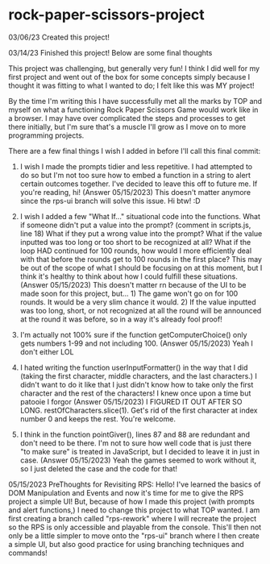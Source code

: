 # rock-paper-scissors-project

03/06/23 Created this project!

03/14/23 Finished this project! Below are some final thoughts

This project was challenging, but generally very fun! I think I did well for my first project and went out of the box for some concepts simply because I thought it was fitting to what I wanted to do; I felt like this was MY project!

By the time I'm writing this I have successfully met all the marks by TOP and myself on what a functioning Rock Paper Scissors Game would work like in a browser. I may have over complicated the steps and processes to get there initially, but I'm sure that's a muscle I'll grow as I move on to more programming projects.

There are a few final things I wish I added in before I'll call this final commit:

1) I wish I made the prompts tidier and less repetitive.
I had attempted to do so but I'm not too sure how to embed a function in a string to alert certain outcomes together. I've decided to leave this off to future me. If you're reading, hi!
    (Answer 05/15/2023) This doesn't matter anymore since the rps-ui branch will solve this issue. Hi btw! :D 

2) I wish I added a few "What If..." situational code into the functions. What if someone didn't put a value into the prompt? (comment in scripts.js, line 18)
What if they put a wrong value into the prompt? 
What if the value inputted was too long or too short to be recognized at all? What if the loop HAD continued for 100 rounds, how would I more efficiently deal with that before the rounds get to 100 rounds in the first place?
This may be out of the scope of what I should be focusing on at this moment, but I think it's healthy to think about how I could fulfill these situations.
    (Answer 05/15/2023) This doesn't matter rn because of the UI to be made soon for this project, but...
        1) The game won't go on for 100 rounds. It would be a very slim chance it would.
        2) If the value inputted was too long, short, or not recognized at all the round will be announced at the round it was before, so in a way it's already fool proof!

3) I'm actually not 100% sure if the function getComputerChoice() only gets numbers 1-99 and not including 100.
    (Answer 05/15/2023) Yeah I don't either LOL 

4) I hated writing the function userInputFormatter() in the way that I did (taking the first character, middle characters, and the last characters.)
I didn't want to do it like that I just didn't know how to take only the first character and the rest of the characters! I knew once upon a time but patooie I forgor
    (Answer 05/15/2023) I FIGURED IT OUT AFTER SO LONG. restOfCharacters.slice(1). Get's rid of the first character at index number 0 and keeps the rest. You're welcome.

5) I think in the function pointGiver(), lines 87 and 88 are redundant and don't need to be there. I'm not to sure how well code that is just there "to make sure" is treated in JavaScript, but I decided to leave it in just in case.
    (Answer 05/15/2023) Yeah the games seemed to work without it, so I just deleted the case and the code for that!

05/15/2023
PreThoughts for Revisiting RPS: Hello! I've learned the basics of DOM Manipulation and Events and now it's time for me to give the RPS project a simple UI! But, because of how I made this project (with prompts and alert functions,) I need to change this project to what TOP wanted. I am first creating a branch called "rps-rework" where I will recreate the project so the RPS is only accessible and playable from the console. This'll then not only be a little simpler to move onto the "rps-ui" branch where I then create a simple UI, but also good practice for using branching techniques and commands!
